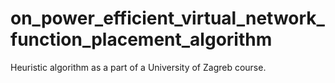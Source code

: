 # on_power_efficient_virtual_network_function_placement_algorithm
Heuristic algorithm as a part of a University of Zagreb course.
